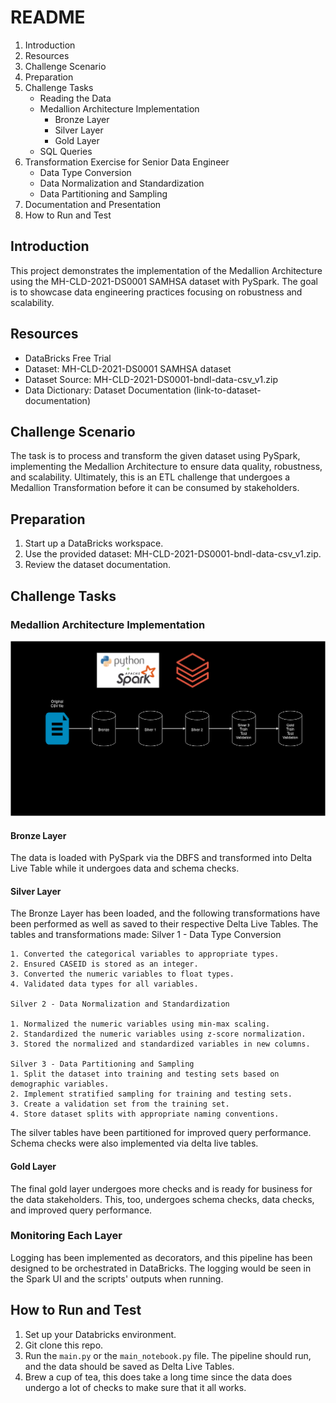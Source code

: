 # README

1. Introduction
2. Resources
3. Challenge Scenario
4. Preparation
5. Challenge Tasks
    - Reading the Data
    - Medallion Architecture Implementation
        - Bronze Layer
        - Silver Layer
        - Gold Layer
    - SQL Queries
6. Transformation Exercise for Senior Data Engineer
    - Data Type Conversion
    - Data Normalization and Standardization
    - Data Partitioning and Sampling
7. Documentation and Presentation
8. How to Run and Test

## Introduction

This project demonstrates the implementation of the Medallion Architecture using the MH-CLD-2021-DS0001 SAMHSA dataset with PySpark. The goal is to showcase data engineering practices focusing on robustness and scalability.

## Resources

- DataBricks Free Trial
- Dataset: MH-CLD-2021-DS0001 SAMHSA dataset
- Dataset Source: MH-CLD-2021-DS0001-bndl-data-csv_v1.zip
- Data Dictionary: Dataset Documentation (link-to-dataset-documentation)

## Challenge Scenario

The task is to process and transform the given dataset using PySpark, implementing the Medallion Architecture to ensure data quality, robustness, and scalability. Ultimately, this is an ETL challenge that undergoes a Medallion Transformation before it can be consumed by stakeholders.

## Preparation

1. Start up a DataBricks workspace.
2. Use the provided dataset: MH-CLD-2021-DS0001-bndl-data-csv_v1.zip.
3. Review the dataset documentation.

## Challenge Tasks

### Medallion Architecture Implementation

![Medallion Architecture](architecture.png)

#### Bronze Layer

The data is loaded with PySpark via the DBFS and transformed into Delta Live Table while it undergoes data and schema checks.

#### Silver Layer

The Bronze Layer has been loaded, and the following transformations have been performed as well as saved to their respective Delta Live Tables.
The tables and transformations made:
    Silver 1 - Data Type Conversion

    1. Converted the categorical variables to appropriate types.
    2. Ensured CASEID is stored as an integer.
    3. Converted the numeric variables to float types.
    4. Validated data types for all variables.

    Silver 2 - Data Normalization and Standardization

    1. Normalized the numeric variables using min-max scaling.
    2. Standardized the numeric variables using z-score normalization.
    3. Stored the normalized and standardized variables in new columns.

    Silver 3 - Data Partitioning and Sampling
    1. Split the dataset into training and testing sets based on demographic variables.
    2. Implement stratified sampling for training and testing sets.
    3. Create a validation set from the training set.
    4. Store dataset splits with appropriate naming conventions.

The silver tables have been partitioned for improved query performance. Schema checks were also implemented via delta live tables.

#### Gold Layer

The final gold layer undergoes more checks and is ready for business for the data stakeholders. This, too, undergoes schema checks, data checks, and improved query performance.

### Monitoring Each Layer

Logging has been implemented as decorators, and this pipeline has been designed to be orchestrated in DataBricks. The logging would be seen in the Spark UI and the scripts' outputs when running.

## How to Run and Test

1. Set up your Databricks environment.
2. Git clone this repo.
3. Run the `main.py` or the `main_notebook.py` file. The pipeline should run, and the data should be saved as Delta Live Tables.
4. Brew a cup of tea, this does take a long time since the data does undergo a lot of checks to make sure that it all works.
